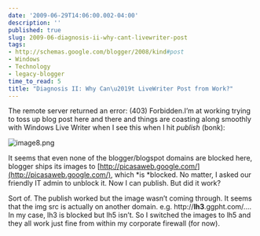 ```yaml
---
date: '2009-06-29T14:06:00.002-04:00'
description: ''
published: true
slug: 2009-06-diagnosis-ii-why-cant-livewriter-post
tags:
- http://schemas.google.com/blogger/2008/kind#post
- Windows
- Technology
- legacy-blogger
time_to_read: 5
title: "Diagnosis II: Why Can\u2019t LiveWriter Post from Work?"
---
```



The remote server returned an error: (403) Forbidden.I’m at working trying to toss up blog post here and there and things are coasting along smoothly with Windows Live Writer when I see this when I hit *publish* (bonk):  

![image8.png](image8.png)   

It seems that even none of the blogger/blogspot domains are blocked here, blogger ships its images to [http://picasaweb.google.com/](http://picasaweb.google.com/), which *is *blocked. No matter, I asked our friendly IT admin to unblock it. Now I can publish. But did it work?  

Sort of. The publish worked but the image wasn’t coming through. It seems that the img src is actually on another domain. e.g. http://**lh3**.ggpht.com/…. In my case, lh3 is blocked but lh5 isn’t. So I switched the images to lh5 and they all work just fine from within my corporate firewall (for now).